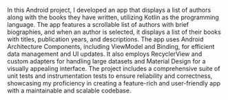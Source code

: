 In this Android project, I developed an app that displays a list of authors along with the books they have written, utilizing Kotlin as the programming language. The app features a scrollable list of authors with brief biographies, and when an author is selected, it displays a list of their books with titles, publication years, and descriptions. The app uses Android Architecture Components, including ViewModel and Binding, for efficient data management and UI updates. It also employs RecyclerView and custom adapters for handling large datasets and Material Design for a visually appealing interface. The project includes a comprehensive suite of unit tests and instrumentation tests to ensure reliability and correctness, showcasing my proficiency in creating a feature-rich and user-friendly app with a maintainable and scalable codebase.
